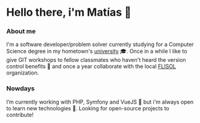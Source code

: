# Hello there, i'm Matías 👋

### About me

I'm a software developer/problem solver currently studying for a Computer Science degree in my hometown's [university](http://www.uno.edu.ar) :mortar_board:. Once in a while I like to give GIT workshops to fellow classmates who haven't heard the version control benefits :raised_hands: and once a year collaborate with the local [FLISOL](https://flisol.info) organization.

### Nowdays

I’m currently working with PHP, Symfony and VueJS :wrench: but i'm always open to learn new technologies 🌱. Looking for open-source projects to contribute!
<!--
**matiasnoriega/matiasnoriega** is a ✨ _special_ ✨ repository because its `README.md` (this file) appears on your GitHub profile.

Here are some ideas to get you started:

- 🔭 I’m currently working on ...
- 🌱 I’m currently learning ...
- 👯 I’m looking to collaborate on ...
- 🤔 I’m looking for help with ...
- 💬 Ask me about ...
- 📫 How to reach me: ...
- 😄 Pronouns: ...
- ⚡ Fun fact: ...
-->
